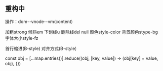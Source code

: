 ## 重构中
操作：dom--vnode--vm(content)

加粗strong  倾斜em  下划线u  删除线del  null
颜色style-color 背景颜色stype-bg 字体大小style-fz 

首行缩进(B-style) 对齐方式(B-style)

const obj = [...map.entries()].reduce((obj, [key, value]) => (obj[key] = value, obj), {})